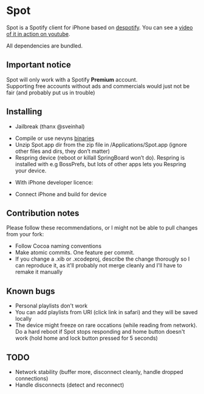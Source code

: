 Spot
=========================

Spot is a Spotify client for iPhone based on [despotify](http://despotify.se/ "despotify - the open source Spotify client library"). You can see a [video of it in action on youtube](http://www.youtube.com/watch?v=ARKnvnOCJJg "YouTube - The Birth of Spot, the iPhone Spotify Client").

All dependencies are bundled.

Important notice
-----------------
Spot will only work with a Spotify **Premium** account.  
Supporting free accounts without ads and commercials would just not be fair (and probably put us in trouble)

Installing
----------
- Jailbreak  (thanx @sveinhal)
 * Compile or use nevyns [binaries](http://github.com/nevyn/spot/downloads)
 * Unzip Spot.app dir from the zip file in /Applications/Spot.app (ignore other files and dirs, they don’t matter)
 * Respring device (reboot or killall SpringBoard won’t do). Respring is installed with e.g BossPrefs, but lots of other apps lets you Respring your device.

- With iPhone developer licence: 
 * Connect iPhone and build for device
 
Contribution notes
------------------------
Please follow these recommendations, or I might not be able to pull changes from your fork:

- Follow Cocoa naming conventions
- Make atomic commits. One feature per commit.
- If you change a .xib or .xcodeproj, describe the change thorougly so I can reproduce it, as it'll probably not merge cleanly and I'll have to remake it manually

Known bugs
------------------------
- Personal playlists don't work
 - You can add playlists from URI (click link in safari) and they will be saved locally
- The device might freeze on rare occations (while reading from network). Do a hard reboot if Spot stops responding and home button doesn't work (hold home and lock button pressed for 5 seconds)

TODO
----
- Network stability (buffer more, disconnect cleanly, handle dropped connections)
- Handle disconnects (detect and reconnect)